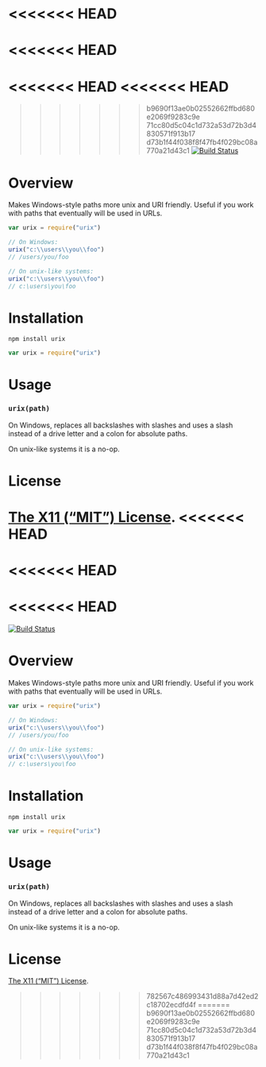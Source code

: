 <<<<<<< HEAD
=======
<<<<<<< HEAD
=======
<<<<<<< HEAD
<<<<<<< HEAD
=======
>>>>>>> b9690f13ae0b02552662ffbd680e2069f9283c9e
>>>>>>> 71cc80d5c04c1d732a53d72b3d4830571f913b17
>>>>>>> d73b1f44f038f8f47fb4f029bc08a770a21d43c1
[![Build Status](https://travis-ci.org/lydell/urix.png?branch=master)](https://travis-ci.org/lydell/urix)

Overview
========

Makes Windows-style paths more unix and URI friendly. Useful if you work with
paths that eventually will be used in URLs.

```js
var urix = require("urix")

// On Windows:
urix("c:\\users\\you\\foo")
// /users/you/foo

// On unix-like systems:
urix("c:\\users\\you\\foo")
// c:\users\you\foo
```


Installation
============

`npm install urix`

```js
var urix = require("urix")
```


Usage
=====

### `urix(path)` ###

On Windows, replaces all backslashes with slashes and uses a slash instead of a
drive letter and a colon for absolute paths.

On unix-like systems it is a no-op.


License
=======

[The X11 (“MIT”) License](LICENSE).
<<<<<<< HEAD
=======
<<<<<<< HEAD
=======
<<<<<<< HEAD
=======
[![Build Status](https://travis-ci.org/lydell/urix.png?branch=master)](https://travis-ci.org/lydell/urix)

Overview
========

Makes Windows-style paths more unix and URI friendly. Useful if you work with
paths that eventually will be used in URLs.

```js
var urix = require("urix")

// On Windows:
urix("c:\\users\\you\\foo")
// /users/you/foo

// On unix-like systems:
urix("c:\\users\\you\\foo")
// c:\users\you\foo
```


Installation
============

`npm install urix`

```js
var urix = require("urix")
```


Usage
=====

### `urix(path)` ###

On Windows, replaces all backslashes with slashes and uses a slash instead of a
drive letter and a colon for absolute paths.

On unix-like systems it is a no-op.


License
=======

[The X11 (“MIT”) License](LICENSE).
>>>>>>> 782567c486993431d88a7d42ed2c18702ecdfd4f
=======
>>>>>>> b9690f13ae0b02552662ffbd680e2069f9283c9e
>>>>>>> 71cc80d5c04c1d732a53d72b3d4830571f913b17
>>>>>>> d73b1f44f038f8f47fb4f029bc08a770a21d43c1
